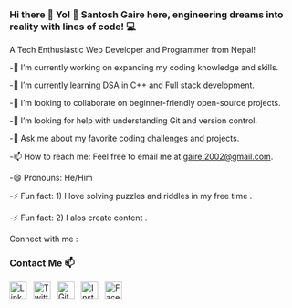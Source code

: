 ### Hi there 👋 Yo! 🤙 Santosh Gaire here, engineering dreams into reality with lines of code! 💻

<!--
**santosh-2003/santosh-2003** is a ✨ _special_ ✨ repository because its `README.md` (this file) appears on your GitHub profile.

Here are some ideas to get you started:

- 🔭 I’m currently working on ...
- 🌱 I’m currently learning ...
- 👯 I’m looking to collaborate on ...
- 🤔 I’m looking for help with ...
- 💬 Ask me about ...
- 📫 How to reach me: ...
- 😄 Pronouns: ...
- ⚡ Fun fact: ...
-->

A Tech Enthusiastic Web Developer and Programmer from Nepal!

-🔭 I’m currently working on expanding my coding knowledge and skills.

-🌱 I’m currently learning DSA in C++ and Full stack development.

-👯 I’m looking to collaborate on beginner-friendly open-source projects.

-🤔 I’m looking for help with understanding Git and version control.

-💬 Ask me about my favorite coding challenges and projects.

-📫 How to reach me: Feel free to email me at gaire.2002@gmail.com.

-😄 Pronouns: He/Him

-⚡ Fun fact: 1) I love solving puzzles and riddles in my free time .

-⚡ Fun fact: 2) I alos create content .

Connect with me : 
### Contact Me 📫

[<img src="social_icons/linkedin.png" height="30" width="30" alt="LinkedIn">](https://www.linkedin.com/in/santosh-gaire-578813234/)
&nbsp;
[<img src="social_icons/twitter.png" height="30" width="30" alt="Twitter">](https://twitter.com/your_social_media_username)
&nbsp;
[<img src="social_icons/github.png" height="30" width="30" alt="GitHub">](https://github.com/santosh-2003)
&nbsp;
[<img src="social_icons/instagram.png" height="30" width="30" alt="Instagram">](https://www.instagram.com/__its_santos__/)
&nbsp;
[<img src="social_icons/facebook.png" height="30" width="30" alt="Facebook">](https://www.facebook.com/santosh.gaire.125/)
